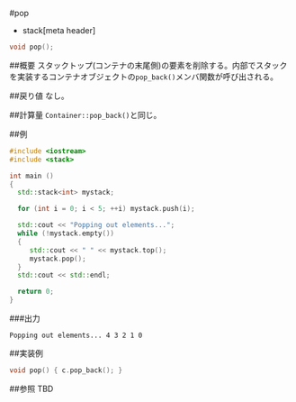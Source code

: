 #pop
* stack[meta header]

```cpp
void pop();
```

##概要
スタックトップ(コンテナの末尾側)の要素を削除する。内部でスタックを実装するコンテナオブジェクトの`pop_back()`メンバ関数が呼び出される。


##戻り値
なし。


##計算量
`Container::pop_back()`と同じ。


##例
```cpp
#include <iostream>
#include <stack>

int main ()
{
  std::stack<int> mystack;

  for (int i = 0; i < 5; ++i) mystack.push(i);

  std::cout << "Popping out elements...";
  while (!mystack.empty())
  {
     std::cout << " " << mystack.top();
     mystack.pop();
  }
  std::cout << std::endl;

  return 0;
}
```

###出力
```
Popping out elements... 4 3 2 1 0 
```

##実装例
```cpp
void pop() { c.pop_back(); }
```

##参照
TBD
